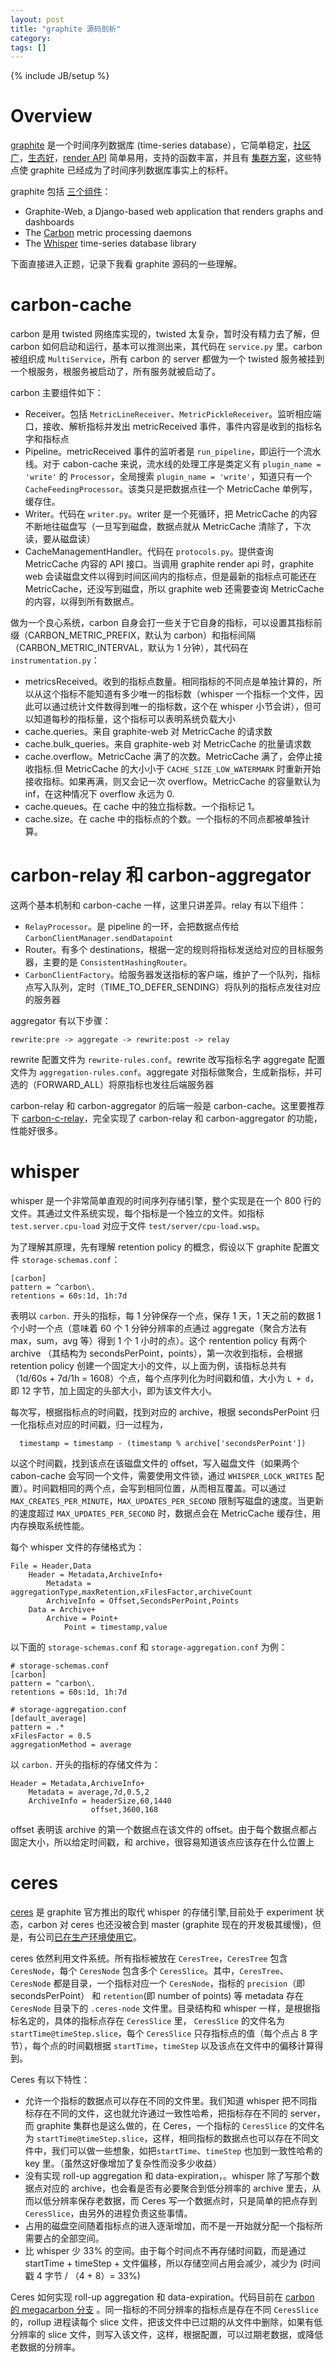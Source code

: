 ```yaml
---
layout: post
title: "graphite 源码剖析"
category: 
tags: []
---
```

{% include JB/setup %}


# Overview

[graphite](https://github.com/graphite-project/graphite-web) 是一个时间序列数据库 (time-series database），它简单稳定，[社区广](http://obfuscurity.com/2015/11/Everybody-Loves-Graphite)，[生态好](http://graphite.readthedocs.org/en/latest/tools.html)，[render API](http://graphite.readthedocs.org/en/latest/render_api.html) 简单易用，支持的函数丰富，并且有 [集群方案](https://grey-boundary.io/the-architecture-of-clustering-graphite/)，这些特点使 graphite 已经成为了时间序列数据库事实上的标杆。

graphite 包括 [三个组件](https://github.com/graphite-project/graphite-web)：

* Graphite-Web, a Django-based web application that renders graphs and dashboards
* The [Carbon](https://github.com/graphite-project/carbon) metric processing daemons
* The [Whisper](https://github.com/graphite-project/whisper) time-series database library

下面直接进入正题，记录下我看 graphite 源码的一些理解。

# carbon-cache

carbon 是用 twisted 网络库实现的，twisted 太复杂，暂时没有精力去了解，但 carbon 如何启动和运行，基本可以推测出来，其代码在 `service.py` 里。carbon 被组织成 `MultiService`，所有 carbon 的 server 都做为一个 twisted 服务被挂到一个根服务，根服务被启动了，所有服务就被启动了。

carbon 主要组件如下：

* Receiver。包括 `MetricLineReceiver`、`MetricPickleReceiver`。监听相应端口，接收、解析指标并发出 metricReceived 事件，事件内容是收到的指标名字和指标点
* Pipeline。metricReceived 事件的监听者是 `run_pipeline`，即运行一个流水线。对于 cabon-cache 来说，流水线的处理工序是类定义有 `plugin_name = 'write'` 的 `Processor`，全局搜索 `plugin_name = 'write'`，知道只有一个 `CacheFeedingProcessor`。该类只是把数据点往一个 MetricCache 单例写，缓存住。
* Writer。代码在 `writer.py`。writer 是一个死循环，把 MetricCache 的内容不断地往磁盘写（一旦写到磁盘，数据点就从 MetricCache 清除了，下次读，要从磁盘读）
* CacheManagementHandler。代码在 `protocols.py`。提供查询 MetricCache 内容的 API 接口。当调用 graphite render api 时，graphite web 会读磁盘文件以得到时间区间内的指标点，但是最新的指标点可能还在 MetricCache，还没写到磁盘，所以 graphite web 还需要查询 MetricCache 的内容，以得到所有数据点。

做为一个良心系统，carbon 自身会打一些关于它自身的指标，可以设置其指标前缀（CARBON_METRIC_PREFIX，默认为 carbon）和指标间隔（CARBON_METRIC_INTERVAL，默认为 1 分钟），其代码在 `instrumentation.py`：

* metricsReceived。收到的指标点数量。相同指标的不同点是单独计算的，所以从这个指标不能知道有多少唯一的指标数（whisper 一个指标一个文件，因此可以通过统计文件数得到唯一的指标数，这个在 whisper 小节会讲），但可以知道每秒的指标量，这个指标可以表明系统负载大小
* cache.queries。来自 graphite-web 对 MetricCache 的请求数
* cache.bulk_queries。来自 graphite-web 对 MetricCache 的批量请求数
* cache.overflow。MetricCache 满了的次数。MetricCache 满了，会停止接收指标.但 MetricCache 的大小小于 `CACHE_SIZE_LOW_WATERMARK` 时重新开始接收指标。如果再满，则又会记一次 overflow。MetricCache 的容量默认为 inf，在这种情况下 overflow 永远为 0.
* cache.queues。在 cache 中的独立指标数。一个指标记 1。
* cache.size。在 cache 中的指标点的个数。一个指标的不同点都被单独计算。

# carbon-relay 和 carbon-aggregator

这两个基本机制和 carbon-cache 一样，这里只讲差异。relay 有以下组件：

* `RelayProcessor`。是 pipeline 的一环，会把数据点传给 `CarbonClientManager.sendDatapoint`
* Router。有多个 destinations，根据一定的规则将指标发送给对应的目标服务器，主要的是 `ConsistentHashingRouter`。
* `CarbonClientFactory`。给服务器发送指标的客户端，维护了一个队列，指标点写入队列，定时（TIME_TO_DEFER_SENDING）将队列的指标点发往对应的服务器

aggregator 有以下步骤：

`rewrite:pre -> aggregate -> rewrite:post -> relay`

rewrite 配置文件为 `rewrite-rules.conf`。rewrite 改写指标名字
aggregate 配置文件为 `aggregation-rules.conf`。aggregate 对指标做聚合，生成新指标，并可选的（FORWARD_ALL）将原指标也发往后端服务器

carbon-relay 和 carbon-aggregator 的后端一般是 carbon-cache。这里要推荐下 [carbon-c-relay](https://github.com/grobian/carbon-c-relay)，完全实现了 carbon-relay 和 carbon-aggregator 的功能，性能好很多。

# whisper

whisper 是一个非常简单直观的时间序列存储引擎，整个实现是在一个 800 行的文件。其通过文件系统实现，每个指标是一个独立的文件。如指标 `test.server.cpu-load` 对应于文件 `test/server/cpu-load.wsp`。

为了理解其原理，先有理解 retention policy 的概念，假设以下 graphite 配置文件 `storage-schemas.conf`：

```
[carbon]
pattern = ^carbon\.
retentions = 60s:1d, 1h:7d
```

表明以 `carbon.` 开头的指标，每 1 分钟保存一个点，保存 1 天，1 天之前的数据 1 个小时一个点（意味着 60 个 1 分钟分辨率的点通过 aggregate（聚合方法有 max，sum，avg 等）得到 1 个 1 小时的点）。这个 rentention policy 有两个 archive （其结构为 secondsPerPoint，points），第一次收到指标，会根据 retention policy 创建一个固定大小的文件，以上面为例，该指标总共有 （1d/60s + 7d/1h = 1608）个点，每个点序列化为时间戳和值，大小为 `L + d`，即 12 字节，加上固定的头部大小，即为该文件大小。

每次写，根据指标点的时间戳，找到对应的 archive，根据 secondsPerPoint 归一化指标点对应的时间戳，归一过程为，

```
  timestamp = timestamp - (timestamp % archive['secondsPerPoint'])
```

以这个时间戳，找到该点在该磁盘文件的 offset，写入磁盘文件（如果两个 cabon-cache 会写同一个文件，需要使用文件锁，通过 `WHISPER_LOCK_WRITES` 配置）。时间戳相同的两个点，会写到相同位置，从而相互覆盖。可以通过 `MAX_CREATES_PER_MINUTE`，`MAX_UPDATES_PER_SECOND` 限制写磁盘的速度。当更新的速度超过 `MAX_UPDATES_PER_SECOND` 时，数据点会在 MetricCache 缓存住，用内存换取系统性能。

每个 whisper 文件的存储格式为：

```
File = Header,Data
    Header = Metadata,ArchiveInfo+
		Metadata = aggregationType,maxRetention,xFilesFactor,archiveCount
		ArchiveInfo = Offset,SecondsPerPoint,Points
	Data = Archive+
		Archive = Point+
			Point = timestamp,value
```

以下面的 `storage-schemas.conf` 和 `storage-aggregation.conf` 为例：

```
# storage-schemas.conf
[carbon]
pattern = ^carbon\.
retentions = 60s:1d, 1h:7d

# storage-aggregation.conf
[default_average]
pattern = .*
xFilesFactor = 0.5
aggregationMethod = average
```

以 `carbon.` 开头的指标的存储文件为：

```
Header = Metadata,ArchiveInfo+
    Metadata = average,7d,0.5,2
    ArchiveInfo = headerSize,60,1440
                  offset,3600,168
```

offset 表明该 archive 的第一个数据点在该文件的 offset。由于每个数据点都占固定大小，所以给定时间戳，和 archive，很容易知道该点应该存在什么位置上

# ceres

[ceres](https://github.com/graphite-project/ceres) 是 graphite 官方推出的取代 whisper 的存储引擎,目前处于 experiment 状态，carbon 对 ceres 也还没被合到 master (graphite 现在的开发极其缓慢)，但是，有公司[已在生产环境使用它](https://github.com/graphite-project/ceres/issues/15)。

ceres 依然利用文件系统。所有指标被放在 `CeresTree`，`CeresTree` 包含 `CeresNode`，每个 `CeresNode` 包含多个 `CeresSlice`。其中，`CeresTree`、`CeresNode` 都是目录，一个指标对应一个 `CeresNode`，指标的 `precision`（即 secondsPerPoint） 和 `retention`(即 number of points) 等 metadata 存在 `CeresNode` 目录下的 `.ceres-node` 文件里。目录结构和 whisper 一样，是根据指标名定的，具体的指标点存在 `CeresSlice` 里， `CeresSlice` 的文件名为 `startTime@timeStep.slice`，每个 `CeresSlice` 只存指标点的值（每个点占 8 字节），每个点的时间戳根据 `startTime`，`timeStep` 以及该点在文件中的偏移计算得到。

Ceres 有以下特性：

* 允许一个指标的数据点可以存在不同的文件里。我们知道 whisper 把不同指标存在不同的文件，这也就允许通过一致性哈希，把指标存在不同的 server，而 graphite 集群也是这么做的，在 Ceres，一个指标的 `CeresSlice` 的文件名为 `startTime@timeStep.slice`，这样，相同指标的数据点也可以存在不同文件中，我们可以做一些想象，如把`startTime`、`timeStep` 也加到一致性哈希的 key 里。（虽然这好像增加了复杂性而没多少收益）
* 没有实现 roll-up aggregation 和 data-expiration，。whisper 除了写那个数据点对应的 archive，也会看是否有必要聚合到低分辨率的 archive 里去，从而以低分辨率保存老数据，而 Ceres 写一个数据点时，只是简单的把点存到 `CeresSlice`，由另外的进程负责这些事情。
* 占用的磁盘空间随着指标点的进入逐渐增加，而不是一开始就分配一个指标所需要占的全部空间。
* 比 whisper 少 33% 的空间。由于每个时间点不再存储时间戳，而是通过 startTime + timeStep + 文件偏移，所以存储空间占用会减少，减少为 (时间戳 4 字节 / （4 + 8）= 33%)

Ceres 如何实现 roll-up aggregation 和 data-expiration。代码目前在 [carbon 的 megacarbon 分支](https://github.com/graphite-project/carbon/blob/megacarbon/plugins%2Fmaintenance%2Frollup.py) 。同一指标的不同分辨率的指标点是存在不同 `CeresSlice` 的，rollup 进程读每个 slice 文件，把该文件中已过期的从文件中删除，如果有低分辨率的 slice 文件，则写入该文件，这样，根据配置，可以过期老数据，或降低老数据的分辨率。

